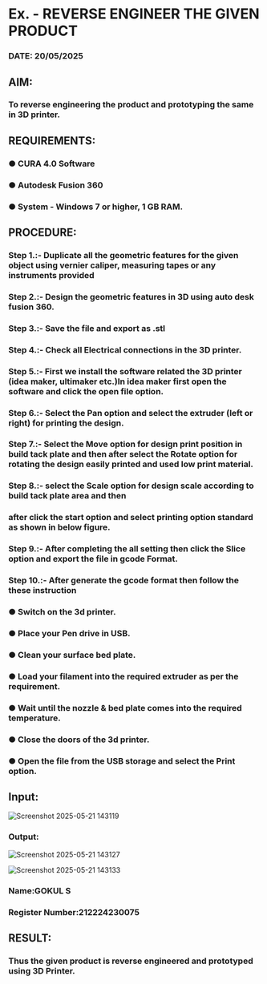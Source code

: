 # Ex.   - REVERSE ENGINEER THE GIVEN PRODUCT

### DATE: 20/05/2025

## AIM: 
### To reverse engineering the product and prototyping the same in 3D printer.

## REQUIREMENTS:
### ●	CURA 4.0 Software
### ●	 Autodesk Fusion 360
### ●	 System - Windows 7 or higher, 1 GB RAM.

## PROCEDURE:
### Step 1.:- Duplicate all the geometric features for the given object using vernier caliper, measuring tapes or any instruments provided
### Step 2.:- Design the geometric features in 3D using auto desk fusion 360.
### Step 3.:- Save the file and export as .stl
### Step 4.:- Check all Electrical connections in the 3D printer.
### Step 5.:- First we install the software related the 3D printer (idea maker, ultimaker etc.)In idea maker first open the software and click the open file option.
### Step 6.:- Select the Pan option and select the extruder (left or right) for printing the design.
### Step 7.:- Select the Move option for design print position in build tack plate and then after select the Rotate option for rotating the design easily printed and used low print material.
### Step 8.:- select the Scale option for design scale according to build tack plate area and then
### after click the start option and select printing option standard as shown in below figure.
### Step 9.:- After completing the all setting then click the Slice option and export the file in gcode Format.
### Step 10.:- After generate the gcode format then follow the these instruction 
  ###   ●	Switch on the 3d printer.
  ###   ●	Place your Pen drive in USB.
  ###   ●	Clean your surface bed plate.
  ###   ●	Load your filament into the required extruder as per the requirement.
  ###   ●	Wait until the nozzle & bed plate comes into the required temperature.
  ###   ●	Close the doors of the 3d printer.
  ###   ●	Open the file from the USB storage and select the Print option.

## Input:


![Screenshot 2025-05-21 143119](https://github.com/user-attachments/assets/2ffe7e73-93ce-46b4-9178-6e68580aae5d)

### Output:

![Screenshot 2025-05-21 143127](https://github.com/user-attachments/assets/8c383c2c-ffe1-408b-9446-d35c8e437a0e)

![Screenshot 2025-05-21 143133](https://github.com/user-attachments/assets/af6b089f-7c7f-467d-95ce-39a139c63b40)


### Name:GOKUL S
### Register Number:212224230075

## RESULT:
###   Thus the given product is reverse engineered and prototyped using 3D Printer.
